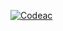 [![Codeac](https://static.codeac.io/badges/2-922676823.svg "Codeac")](https://app.codeac.io/github/GuikiPT/RedFoxTS)
